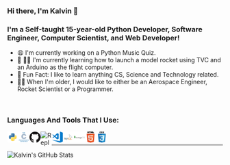 ### Hi there, I'm Kalvin 👋

### I'm a Self-taught 15-year-old Python Developer, Software Engineer, Computer Scientist, and Web Developer!
- 😫 I'm currently working on a Python Music Quiz.
- 🚀 👨‍🚀 I'm currently learning how to launch a model rocket using TVC and an Arduino as the flight computer. 
- 🧠 Fun Fact: I like to learn anything CS, Science and Technology related.
- 👨‍🎓 When I'm older, I would like to either be an Aerospace Engineer, Rocket Scientist or a Programmer.
<br />

### Languages And Tools That I Use:

[<img align="left" alt="Python" width="26px" src="https://raw.githubusercontent.com/github/explore/80688e429a7d4ef2fca1e82350fe8e3517d3494d/topics/python/python.png" />][Python]
[<img align="left" alt="Python" width="26px" src="https://raw.githubusercontent.com/github/explore/80688e429a7d4ef2fca1e82350fe8e3517d3494d/topics/c/c.png" />][C]
[<img align="left" alt="GitHub" width="26px" src="https://raw.githubusercontent.com/github/explore/78df643247d429f6cc873026c0622819ad797942/topics/github/github.png" />][GitHub]
[<img align="left" alt="Repl" width="26px" src="https://simpleicons.org/icons/repl-dot-it.svg" />][Repl]
[<img align="left" alt="Visual Studio Code" width="26px" src="https://raw.githubusercontent.com/github/explore/80688e429a7d4ef2fca1e82350fe8e3517d3494d/topics/visual-studio-code/visual-studio-code.png" />][Visual Studio Code]
[<img align="left" alt="MySQL" width="26px" src="https://raw.githubusercontent.com/github/explore/80688e429a7d4ef2fca1e82350fe8e3517d3494d/topics/mysql/mysql.png" />][MySQL]
[<img align="left" alt="MongoDB" width="26px" src="https://raw.githubusercontent.com/github/explore/80688e429a7d4ef2fca1e82350fe8e3517d3494d/topics/mongodb/mongodb.png" />][MongoDB]
[<img align="left" alt="HTML5" width="26px" src="https://raw.githubusercontent.com/github/explore/80688e429a7d4ef2fca1e82350fe8e3517d3494d/topics/html/html.png" />][HTML5]
[<img align="left" alt="CSS3" width="26px" src="https://raw.githubusercontent.com/github/explore/80688e429a7d4ef2fca1e82350fe8e3517d3494d/topics/css/css.png" />][CSS3]



<br />

---


<img align="left" alt="Kalvin's GitHub Stats" src="https://github-readme-stats.vercel.app/api?username=T-Kalv&show_icons=true&hide_border=true" />



[Python]: https://www.python.org/
[GitHub]: https://github.com/windous22
[Repl]: https://repl.it
[Visual Studio Code]: https://code.visualstudio.com/
[MySQL]: https://www.mysql.com/
[MongoDB]: https://www.mongodb.com/
[HTML5]: https://developer.mozilla.org/en-US/docs/Web/Guide/HTML/HTML5
[CSS3]: https://developer.mozilla.org/en-US/docs/Archive/CSS3
[C]: https://www.w3schools.in/c-tutorial/
